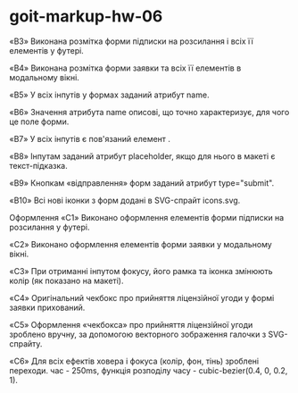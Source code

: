 # goit-markup-hw-06

«B3» Виконана розмітка форми підписки на розсилання і всіх її елементів у футері.

«B4» Виконана розмітка форми заявки та всіх її елементів в модальному вікні.

«B5» У всіх інпутів у формах заданий атрибут name.

«B6» Значення атрибута name описові, що точно характеризує, для чого це поле форми.

«B7» У всіх інпутів є пов'язаний елемент <label>.

«B8» Інпутам заданий атрибут placeholder, якщо для нього в макеті є текст-підказка.

«B9» Кнопкам «відправлення» форм заданий атрибут type="submit".

«B10» Всі нові іконки з форм додані в SVG-спрайт icons.svg.

Оформлення
«C1» Виконано оформлення елементів форми підписки на розсилання у футері.

«C2» Виконано оформлення елементів форми заявки у модальному вікні.

«C3» При отриманні інпутом фокусу, його рамка та іконка змінюють колір (як показано на макеті).

«C4» Оригінальний чекбокс про прийняття ліцензійної угоди у формі заявки прихований.

«C5» Оформлення «чекбокса» про прийняття ліцензійної угоди зроблено вручну, за допомогою векторного зображення галочки з SVG-спрайту.

«C6» Для всіх ефектів ховера і фокуса (колір, фон, тінь) зроблені переходи. час - 250ms, функція розподілу часу - cubic-bezier(0.4, 0, 0.2, 1).

